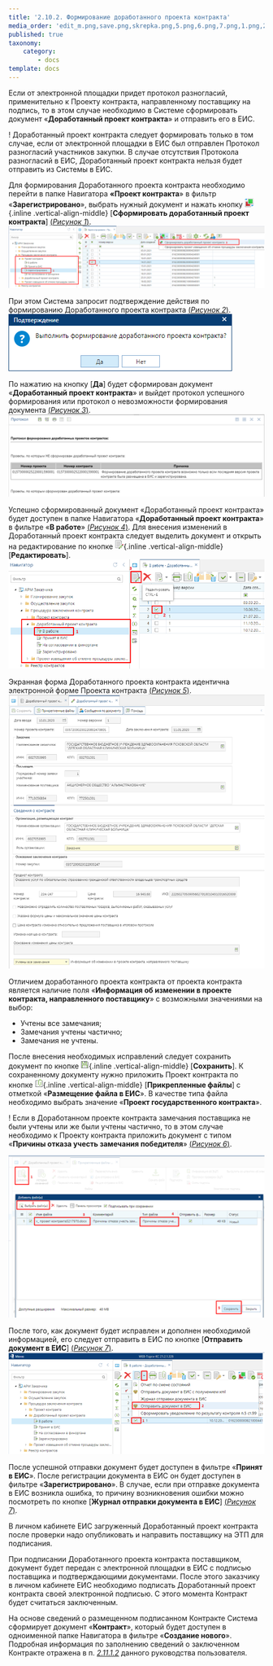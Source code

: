 ```yaml
---
title: '2.10.2. Формирование доработанного проекта контракта'
media_order: 'edit_m.png,save.png,skrepka.png,5.png,6.png,7.png,1.png,2.png,3.png,4.png,change.png'
published: true
taxonomy:
    category:
        - docs
template: docs
---
```


Если от электронной площадки придет протокол разногласий, применительно к Проекту контракта, направленному поставщику на подпись, то в этом случае необходимо в Системе сформировать документ «**Доработанный проект контракта**» и отправить его в ЕИС. 

! Доработанный проект контракта следует формировать только в том случае, если от электронной площадки в ЕИС был отправлен Протокол разногласий участников закупки. В случае отсутствия Протокола разногласий в ЕИС, Доработанный проект контракта нельзя будет отправить из Системы в ЕИС.

Для формирования Доработанного проекта контракта необходимо перейти в папке Навигатора **«Проект контракта**» в фильтр «**Зарегистрировано**», выбрать нужный документ и нажать кнопку  ![](change.png){.inline .vertical-align-middle} [**Сформировать доработанный проект контракта**] [(*Рисунок 1*)](#ris-1).
![Рисунок 1. Формирование доработанного проекта контракта](1.png?id=ris-1)

При этом Система запросит подтверждение действия по формированию Доработанного проекта контракта [(*Рисунок 2*)](#ris-2).
![Рисунок 2. Подтверждение формирования доработанного проекта контракта](2.png?id=ris-2)

По нажатию на кнопку [**Да**] будет сформирован документ «**Доработанный проект контракта**» и выйдет протокол успешного формирования или протокол о невозможности формирования документа [(*Рисунок 3*)](#ris-3).
![Рисунок 3. Протокол контроля о невозможности формирования доработанного проекта контракта](3.png?id=ris-3)

Успешно сформированный документ «Доработанный проект контракта» будет доступен в папке Навигатора «**Доработанный проект контракта**» в фильтре «**В работе**» [(*Рисунок 4*)](#ris-4). Для внесения изменений в Доработанный проект контракта следует выделить документ и открыть на редактирование по кнопке ![](edit_m.png){.inline .vertical-align-middle} [**Редактировать**].
![Рисунок 4. Список вновь сформированных доработанных проектов контрактов](4.png?id=ris-4)

Экранная форма Доработанного проекта контракта идентична электронной форме Проекта контракта  [(*Рисунок 5*)](#ris-5).
![Рисунок 5. Электронная форма доработанного проекта контракта](5.png?id=ris-5)

Отличием доработанного проекта контракта от проекта контракта является наличие поля «**Информация об изменении в проекте контракта, направленного поставщику**» с возможными значениями на выбор:
-   Учтены все замечания;
-   Замечания учтены частично;
-   Замечания не учтены.

После внесения необходимых исправлений следует сохранить документ по кнопке ![](save.png){.inline .vertical-align-middle} [**Сохранить**]. К сохраненному документу нужно приложить Проект контракта по кнопке ![](skrepka.png){.inline .vertical-align-middle} [**Прикрепленные файлы**] с отметкой «**Размещение файла в ЕИС**». В качестве типа файла необходимо выбрать значение «**Проект государственного контракта**».

! Если в Доработанном проекте контракта замечания поставщика не были учтены или же были учтены частично, то в этом случае необходимо к Проекту контракта приложить документ с типом «**Причины отказа учесть замечания победителя**» [(*Рисунок 6*)](#ris-6).

![Рисунок 6. Отправка в ЕИС доработанного проекта контракта](6.png?id=ris-6)

После того, как документ будет исправлен и дополнен необходимой информацией, его следует отправить в ЕИС по кнопке [**Отправить документ в ЕИС**] [(*Рисунок 7*)](#ris-7).
![Рисунок 7. Отправка в ЕИС доработанного проекта контракта](7.png?id=ris-7)

После успешной отправки документ будет доступен в фильтре «**Принят в ЕИС**». После регистрации документа в ЕИС он будет доступен в фильтре «**Зарегистрировано**». В случае, если при отправке документа в ЕИС возникла ошибка, то причину возникновения ошибки можно посмотреть по кнопке [**Журнал отправки документа в ЕИС**] [(*Рисунок 7*)](#ris-7).

В личном кабинете ЕИС загруженный Доработанный проект контракта после проверки надо опубликовать и направить поставщику на ЭТП для подписания.

При подписании Доработанного проекта контракта поставщиком, документ будет передан с электронной площадки в ЕИС с подписью поставщика и подтверждающими документами. После этого заказчику в личном кабинете ЕИС необходимо подписать Доработанный проект контракта своей электронной подписью. С этого момента Контракт будет считаться заключенным. 

На основе сведений о размещенном подписанном Контракте Система сформирует документ «**Контракт**», который будет доступен в одноименной папке Навигатора в фильтре «**Создание нового**». Подробная информация по заполнению сведений о заключенном Контракте отражена в п. *[2.11.1.2](/complex-operations/gk-form-and-exec-control/formirovanie-kontrakta/sozdanie-kontrakta-iz-lota-izvesheniya)* данного руководства пользователя.